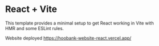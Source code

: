 # React + Vite

This template provides a minimal setup to get React working in Vite with HMR and some ESLint rules.

Website deployed https://hoobank-website-react.vercel.app/

